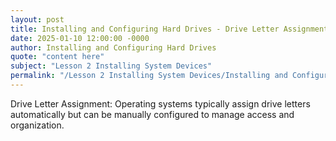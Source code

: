 ```yaml
---
layout: post
title: Installing and Configuring Hard Drives - Drive Letter Assignment
date: 2025-01-10 12:00:00 -0000
author: Installing and Configuring Hard Drives
quote: "content here"
subject: "Lesson 2 Installing System Devices"
permalink: "/Lesson 2 Installing System Devices/Installing and Configuring Hard Drives/Installing and Configuring Hard Drives - Drive Letter Assignment"
---
```


Drive Letter Assignment: Operating systems typically assign drive letters automatically but can be manually configured to manage access and organization.
